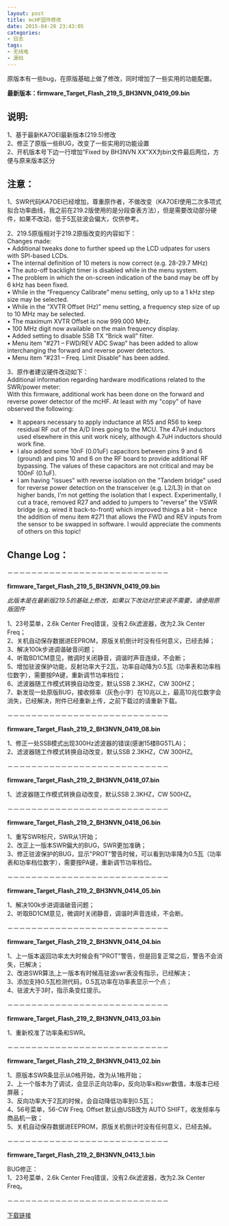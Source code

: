 ```yaml
---
layout: post
title: mcHF固件修改
date: 2015-04-20 23:43:05
categories:
- 日志
tags:
- 无线电
- 源码
---
```

 
原版本有一些bug，在原版基础上做了修改，同时增加了一些实用的功能配置。

**最新版本：firmware_Target_Flash_219_5_BH3NVN_0419_09.bin**


说明:
---
1、基于最新KA7OEI最新版本(219.5)修改    
2、修正了原版一些BUG，改变了一些实用的功能设置    
2、开机版本号下边一行增加“Fixed by BH3NVN XX”XX为bin文件最后两位，方便与原来版本区分    

注意：
---
1、SWR代码KA7OEI已经增加，尊重原作者，不做改变（KA7OEI使用二次多项式拟合功率曲线，我之前在219.2版使用的是分段查表方法），但是需要改动部分硬件，如果不改动，低于5瓦驻波会偏大，仅供参考。  

2、219.5原版相对于219.2原版改变的内容如下：    
Changes made:    
• Additional tweaks done to further speed up the LCD udpates for users with SPI-based LCDs.    
• The internal definition of 10 meters is now correct (e.g. 28-29.7 MHz)    
• The auto-off backlight timer is disabled while in the menu system.    
• The problem in which the on-screen indication of the band may be off by 6 kHz has been fixed.    
• While in the “Frequency Calibrate” menu setting, only up to a 1 kHz step size may be selected.    
• While in the “XVTR Offset (Hz)” menu setting, a frequency step size of up to 10 MHz may be selected.    
• The maximum XVTR Offset is now 999.000 MHz.    
• 100 MHz digit now available on the main frequency display.    
• Added setting to disable SSB TX “Brick wall” filter.    
• Menu item “#271 – FWD/REV ADC Swap” has been added to allow interchanging the forward and
reverse power detectors.    
• Menu item “#231 – Freq. Limit Disable” has been added.  

3、原作者建议硬件改动如下：    
Additional information regarding hardware modifications related to the SWR/power meter:    
With this firmware, additional work has been done on the forward and reverse power detector of the mcHF.  At least with my "copy" of have observed the following:    
- It appears necessary to apply inductance at R55 and R56 to keep residual RF out of the A/D lines going to the MCU.  The 47uH inductors used elsewhere in this unit work nicely, although 4.7uH inductors should work fine.    
- I also added some 10nF (0.01uF) capacitors between pins 9 and 6 (ground) and pins 10 and 6 on the RF board to provide additional RF bypassing.  The values of these capacitors are not critical and may be 100nF (0.1uF).    
- I am having "issues" with reverse isolation on the "Tandem bridge" used for reverse power detection on the transceiver (e.g. L2/L3) in that on higher bands, I'm not getting the isolation that I expect.  Experimentally, I cut a trace, removed R27 and added to jumpers to "reverse" the VSWR bridge (e.g. wired it back-to-front) which improved things a bit - hence the addition of menu item #271 that allows the FWD and REV inputs from the sensor to be swapped in software.  I would appreciate the comments of others on this topic!    

**Change Log：**
---------------
－－－－－－－－－－－－－－－－－－－－－－－－－－－

**firmware_Target_Flash_219_5_BH3NVN_0419_09.bin**    

*此版本是在最新版219.5的基础上修改，如果以下改动对您来说不需要，请使用原版固件*    

1、23号菜单，2.6k Center Freq错误，没有2.6k滤波器，改为2.3k Center Freq；    
2、关机自动保存数据进EEPROM，原版关机倒计时没有任何意义，已经去掉；    
3、解决100k步进调谐破音问题；    
4、听取BD1CM意见，微调时关闭静音，调谐时声音连续，不会断；    
5、增加驻波保护功能，反射功率大于2瓦，功率自动降为0.5瓦（功率表和功率档位数字），需要按PA键，重新调节功率档位；    
6、滤波器随工作模式转换自动改变，默认SSB 2.3KHZ，CW 300HZ；    
7、新发现一处原版BUG，接收频率（灰色小字）在10兆以上，最高10兆位数字会消失，已经解决，附件已经重新上传，之前下载过的请重新下载。    

－－－－－－－－－－－－－－－－－－－－－－－－－－－

**firmware_Target_Flash_219_2_BH3NVN_0419_08.bin**    

1、修正一处SSB模式出现300Hz滤波器的错误(感谢15楼BG5TLA)；    
2、滤波器随工作模式转换自动改变，默认SSB 2.3KHZ，CW 300HZ。    

－－－－－－－－－－－－－－－－－－－－－－－－－－－

**firmware_Target_Flash_219_2_BH3NVN_0418_07.bin**    

1、滤波器随工作模式转换自动改变，默认SSB 2.3KHZ，CW 500HZ。    

－－－－－－－－－－－－－－－－－－－－－－－－－－－

**firmware_Target_Flash_219_2_BH3NVN_0418_06.bin**    

1、重写SWR标尺，SWR从1开始；    
2、改正上一版本SWR偏大的BUG，SWR更加准确；    
3、修正驻波保护的BUG，显示"PROT"警告时候，可以看到功率降为0.5瓦（功率表和功率档位数字），需要按PA键，重新调节功率档位。    

－－－－－－－－－－－－－－－－－－－－－－－－－－－

**firmware_Target_Flash_219_2_BH3NVN_0414_05.bin**    

1、解决100k步进调谐破音问题；    
2、听取BD1CM意见，微调时关闭静音，调谐时声音连续，不会断。    

－－－－－－－－－－－－－－－－－－－－－－－－－－－

**firmware_Target_Flash_219_2_BH3NVN_0414_04.bin**    

1、上一版本返回功率太大时候会有"PROT"警告，但是回复正常之后，警告不会消失，已解决；    
2、改进SWR算法,上一版本有时候高驻波swr表没有指示，已经解决；    
3、添加支持0.5瓦检测代码，0.5瓦功率在功率表显示一个点；    
4、驻波大于3时，指示条变红提示。    

－－－－－－－－－－－－－－－－－－－－－－－－－－－

**firmware_Target_Flash_219_2_BH3NVN_0413_03.bin**    

1、重新校准了功率条和SWR。    

－－－－－－－－－－－－－－－－－－－－－－－－－－－

**firmware_Target_Flash_219_2_BH3NVN_0413_02.bin**    

1、原版本SWR条显示从0格开始，改为从1格开始；    
2、上一个版本为了调试，会显示正向功率p，反向功率s和swr数值，本版本已经屏蔽；    
3、反向功率大于2瓦的时候，会自动降低功率到0.5瓦；    
4、56号菜单，56-CW Freq. Offset 默认由USB改为 AUTO SHIFT，收发频率与商品机一致；    
5、关机自动保存数据进EEPROM，原版关机倒计时没有任何意义，已经去掉。    

－－－－－－－－－－－－－－－－－－－－－－－－－－－

**firmware_Target_Flash_219_2_BH3NVN_0413_1.bin**    

BUG修正：    
1、23号菜单，2.6k Center Freq错误，没有2.6k滤波器，改为2.3k Center Freq。    

－－－－－－－－－－－－－－－－－－－－－－－－－－－

[下载链接][1]


  [1]: http://pan.baidu.com/share/link?shareid=180128092&uk=2958482632
